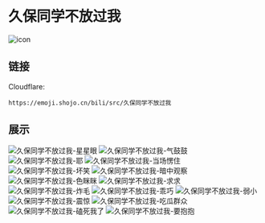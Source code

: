 # 久保同学不放过我
![icon](https://emoji.shojo.cn/bili/src/久保同学不放过我/icon.png)
## 链接
Cloudflare:
```
https://emoji.shojo.cn/bili/src/久保同学不放过我
```
## 展示
![久保同学不放过我-星星眼](https://emoji.shojo.cn/bili/src/久保同学不放过我/久保同学不放过我-星星眼.png)
![久保同学不放过我-气鼓鼓](https://emoji.shojo.cn/bili/src/久保同学不放过我/久保同学不放过我-气鼓鼓.png)
![久保同学不放过我-耶](https://emoji.shojo.cn/bili/src/久保同学不放过我/久保同学不放过我-耶.png)
![久保同学不放过我-当场愣住](https://emoji.shojo.cn/bili/src/久保同学不放过我/久保同学不放过我-当场愣住.png)
![久保同学不放过我-坏笑](https://emoji.shojo.cn/bili/src/久保同学不放过我/久保同学不放过我-坏笑.png)
![久保同学不放过我-暗中观察](https://emoji.shojo.cn/bili/src/久保同学不放过我/久保同学不放过我-暗中观察.png)
![久保同学不放过我-色眯眯](https://emoji.shojo.cn/bili/src/久保同学不放过我/久保同学不放过我-色眯眯.png)
![久保同学不放过我-求求](https://emoji.shojo.cn/bili/src/久保同学不放过我/久保同学不放过我-求求.png)
![久保同学不放过我-炸毛](https://emoji.shojo.cn/bili/src/久保同学不放过我/久保同学不放过我-炸毛.png)
![久保同学不放过我-乖巧](https://emoji.shojo.cn/bili/src/久保同学不放过我/久保同学不放过我-乖巧.png)
![久保同学不放过我-弱小](https://emoji.shojo.cn/bili/src/久保同学不放过我/久保同学不放过我-弱小.png)
![久保同学不放过我-震惊](https://emoji.shojo.cn/bili/src/久保同学不放过我/久保同学不放过我-震惊.png)
![久保同学不放过我-吃瓜群众](https://emoji.shojo.cn/bili/src/久保同学不放过我/久保同学不放过我-吃瓜群众.png)
![久保同学不放过我-磕死我了](https://emoji.shojo.cn/bili/src/久保同学不放过我/久保同学不放过我-磕死我了.png)
![久保同学不放过我-要抱抱](https://emoji.shojo.cn/bili/src/久保同学不放过我/久保同学不放过我-要抱抱.png)
